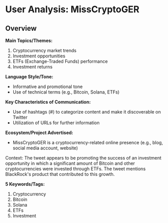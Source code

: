# User Analysis: MissCryptoGER

## Overview

**Main Topics/Themes:**
1. Cryptocurrency market trends
2. Investment opportunities
3. ETFs (Exchange-Traded Funds) performance
4. Investment returns

**Language Style/Tone:**
- Informative and promotional tone
- Use of technical terms (e.g., Bitcoin, Solana, ETFs)

**Key Characteristics of Communication:**
- Use of hashtags (#) to categorize content and make it discoverable on Twitter
- Utilization of URLs for further information

**Ecosystem/Project Advertised:**
- MissCryptoGER is a cryptocurrency-related online presence (e.g., blog, social media account, website)

Context:
The tweet appears to be promoting the success of an investment opportunity in which a significant amount of Bitcoin and other cryptocurrencies were invested through ETFs. The tweet mentions BlackRock's product that contributed to this growth.

**5 Keywords/Tags:**

1. Cryptocurrency
2. Bitcoin
3. Solana
4. ETFs
5. Investment